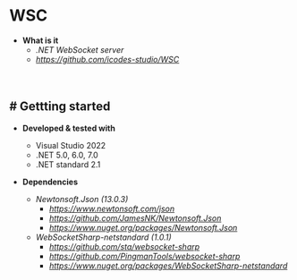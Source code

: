 # WSC

- **What is it**
    - *.NET WebSocket server*
    - *https://github.com/icodes-studio/WSC*


　

## # Gettting started

- **Developed & tested with**
    - Visual Studio 2022
    - .NET 5.0, 6.0, 7.0
    - .NET standard 2.1

- **Dependencies**
    - *Newtonsoft.Json (13.0.3)*
        - *https://www.newtonsoft.com/json*
        - *https://github.com/JamesNK/Newtonsoft.Json*
        - *https://www.nuget.org/packages/Newtonsoft.Json*
    - *WebSocketSharp-netstandard (1.0.1)*
        - *https://github.com/sta/websocket-sharp*
        - *https://github.com/PingmanTools/websocket-sharp*
        - *https://www.nuget.org/packages/WebSocketSharp-netstandard*

